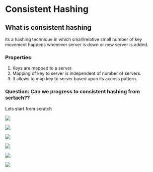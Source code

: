 # Consistent Hashing

## What is consistent hashing

its a hashing technique in which small/relative small number of key movement happens whenever server is down or new server is added.

### Properties

1. Keys are mapped to a server.
2. Mapping of key to server is independent of number of servers.
3. It allows to map key to server based upon its access pattern.

### Question: Can we progress to consistent hashing from scrtach??

Lets start from scratch

![](./images/consistent_hashing/1.jpg)

![](./images/consistent_hashing/2.jpg)

![](./images/consistent_hashing/3.jpg)

![](./images/consistent_hashing/4.jpg)

![](./images/consistent_hashing/5.jpg)

![](./images/consistent_hashing/6.jpg)

